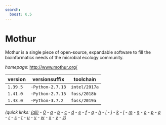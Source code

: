 ```yaml
---
search:
  boost: 0.5
---
```

# Mothur

Mothur is a single piece of open-source, expandable software  to fill the bioinformatics needs of the microbial ecology community.

*homepage*: <http://www.mothur.org/>

version | versionsuffix | toolchain
--------|---------------|----------
``1.39.5`` | ``-Python-2.7.13`` | ``intel/2017a``
``1.41.0`` | ``-Python-2.7.15`` | ``foss/2018b``
``1.43.0`` | ``-Python-3.7.2`` | ``foss/2019a``


*(quick links: [(all)](../index.md) - [0](../0/index.md) - [a](../a/index.md) - [b](../b/index.md) - [c](../c/index.md) - [d](../d/index.md) - [e](../e/index.md) - [f](../f/index.md) - [g](../g/index.md) - [h](../h/index.md) - [i](../i/index.md) - [j](../j/index.md) - [k](../k/index.md) - [l](../l/index.md) - [m](../m/index.md) - [n](../n/index.md) - [o](../o/index.md) - [p](../p/index.md) - [q](../q/index.md) - [r](../r/index.md) - [s](../s/index.md) - [t](../t/index.md) - [u](../u/index.md) - [v](../v/index.md) - [w](../w/index.md) - [x](../x/index.md) - [y](../y/index.md) - [z](../z/index.md))*

